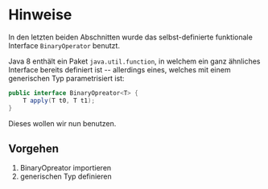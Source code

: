 # Hinweise

In den letzten beiden Abschnitten wurde das selbst-definierte 
funktionale Interface `BinaryOperator` benutzt.

Java 8 enthält ein Paket `java.util.function`, in welchem ein ganz ähnliches Interface 
bereits definiert ist -- allerdings eines, welches mit einem generischen Typ parametrisiert ist:

````java
public interface BinaryOpreator<T> {
    T apply(T t0, T t1);
}
````

Dieses wollen wir nun benutzen.

## Vorgehen

1. BinaryOpreator importieren
2. generischen Typ definieren
